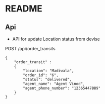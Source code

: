 # README
## Api
* API for update Location status from devise

POST /api/order_transits

```
{
	"order_transit" :
	{
		"location": "Madiwala",
		"order_id": "6",
		"status": "delivered",
		"agent_name": "Agent Vinod",
		"agent_phone_number": "12365447889"
	}
}

```

